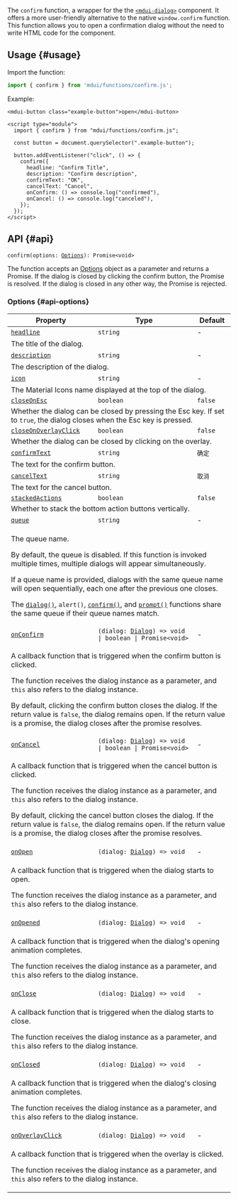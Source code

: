 The `confirm` function, a wrapper for the the [`<mdui-dialog>`](/en/docs/2/components/dialog) component. It offers a more user-friendly alternative to the native `window.confirm` function. This function allows you to open a confirmation dialog without the need to write HTML code for the component.

## Usage {#usage}

Import the function:

```js
import { confirm } from 'mdui/functions/confirm.js';
```

Example:

```html,example
<mdui-button class="example-button">open</mdui-button>

<script type="module">
  import { confirm } from "mdui/functions/confirm.js";

  const button = document.querySelector(".example-button");

  button.addEventListener("click", () => {
    confirm({
      headline: "Confirm Title",
      description: "Confirm description",
      confirmText: "OK",
      cancelText: "Cancel",
      onConfirm: () => console.log("confirmed"),
      onCancel: () => console.log("canceled"),
    });
  });
</script>
```

## API {#api}

<pre><code class="nohighlight">confirm(options: <a href="#api-options">Options</a>): Promise&lt;void&gt;</code></pre>

The function accepts an [Options](#api-options) object as a parameter and returns a Promise. If the dialog is closed by clicking the confirm button, the Promise is resolved. If the dialog is closed in any other way, the Promise is rejected.

### Options {#api-options}

<table>
  <thead>
    <tr>
      <th>Property</th>
      <th>Type</th>
      <th>Default</th>
    </tr>
  </thead>
  <tbody>
    <tr id="options-headline">
      <td><a href="#options-headline"><code>headline</code></a></td>
      <td><code>string</code></td>
      <td>-</td>
    </tr>
    <tr>
      <td colspan="3">The title of the dialog.</td>
    </tr>
    <tr id="options-description">
      <td><a href="#options-description"><code>description</code></a></td>
      <td><code>string</code></td>
      <td>-</td>
    </tr>
    <tr>
      <td colspan="3">The description of the dialog.</td>
    </tr>
    <tr id="options-icon">
      <td><a href="#options-icon"><code>icon</code></a></td>
      <td><code>string</code></td>
      <td>-</td>
    </tr>
    <tr>
      <td colspan="3">The Material Icons name displayed at the top of the dialog.</td>
    </tr>
    <tr id="options-closeOnEsc">
      <td><a href="#options-closeOnEsc"><code>closeOnEsc</code></a></td>
      <td><code>boolean</code></td>
      <td><code>false</code></td>
    </tr>
    <tr>
      <td colspan="3">Whether the dialog can be closed by pressing the Esc key. If set to <code>true</code>, the dialog closes when the Esc key is pressed.</td>
    </tr>
    <tr id="options-closeOnOverlayClick">
      <td><a href="#options-closeOnOverlayClick"><code>closeOnOverlayClick</code></a></td>
      <td><code>boolean</code></td>
      <td><code>false</code></td>
    </tr>
    <tr>
      <td colspan="3">Whether the dialog can be closed by clicking on the overlay.</td>
    </tr>
    <tr id="options-confirmText">
      <td><a href="#options-confirmText"><code>confirmText</code></a></td>
      <td><code>string</code></td>
      <td><code>确定</code></td>
    </tr>
    <tr>
      <td colspan="3">The text for the confirm button.</td>
    </tr>
    <tr id="options-cancelText">
      <td><a href="#options-cancelText"><code>cancelText</code></a></td>
      <td><code>string</code></td>
      <td><code>取消</code></td>
    </tr>
    <tr>
      <td colspan="3">The text for the cancel button.</td>
    </tr>
    <tr id="options-stackedActions">
      <td><a href="#options-stackedActions"><code>stackedActions</code></a></td>
      <td><code>boolean</code></td>
      <td><code>false</code></td>
    </tr>
    <tr>
      <td colspan="3">Whether to stack the bottom action buttons vertically.</td>
    </tr>
    <tr id="options-queue">
      <td><a href="#options-queue"><code>queue</code></a></td>
      <td><code>string</code></td>
      <td>-</td>
    </tr>
    <tr>
      <td colspan="3">
        <p>The queue name.</p>
        <p>By default, the queue is disabled. If this function is invoked multiple times, multiple dialogs will appear simultaneously.</p>
        <p>If a queue name is provided, dialogs with the same queue name will open sequentially, each one after the previous one closes.</p>
        <p>The <a href="/en/docs/2/functions/dialog"><code>dialog()</code></a>, <code>alert()</code>, <a href="/en/docs/2/functions/confirm"><code>confirm()</code></a>, and <a href="/en/docs/2/functions/prompt"><code>prompt()</code></a> functions share the same queue if their queue names match.</p>
      </td>
    </tr>
    <tr id="options-onConfirm">
      <td><a href="#options-onConfirm"><code>onConfirm</code></a></td>
      <td><code>(dialog: <a href="/en/docs/2/components/dialog">Dialog</a>) => void | boolean | Promise&lt;void&gt;</code></td>
      <td>-</td>
    </tr>
    <tr>
      <td colspan="3">
        <p>A callback function that is triggered when the confirm button is clicked.</p>
        <p>The function receives the dialog instance as a parameter, and <code>this</code> also refers to the dialog instance.</p>
        <p>By default, clicking the confirm button closes the dialog. If the return value is <code>false</code>, the dialog remains open. If the return value is a promise, the dialog closes after the promise resolves.</p>
      </td>
    </tr>
    <tr id="options-onCancel">
      <td><a href="#options-onCancel"><code>onCancel</code></a></td>
      <td><code>(dialog: <a href="/en/docs/2/components/dialog">Dialog</a>) => void | boolean | Promise&lt;void&gt;</code></td>
      <td>-</td>
    </tr>
    <tr>
      <td colspan="3">
        <p>A callback function that is triggered when the cancel button is clicked.</p>
        <p>The function receives the dialog instance as a parameter, and <code>this</code> also refers to the dialog instance.</p>
        <p>By default, clicking the cancel button closes the dialog. If the return value is <code>false</code>, the dialog remains open. If the return value is a promise, the dialog closes after the promise resolves.</p>
      </td>
    </tr>
    <tr id="options-onOpen">
      <td><a href="#options-onOpen"><code>onOpen</code></a></td>
      <td><code>(dialog: <a href="/en/docs/2/components/dialog">Dialog</a>) => void</code></td>
      <td>-</td>
    </tr>
    <tr>
      <td colspan="3">
        <p>A callback function that is triggered when the dialog starts to open.</p>
        <p>The function receives the dialog instance as a parameter, and <code>this</code> also refers to the dialog instance.</p>
      </td>
    </tr>
    <tr id="options-onOpened">
      <td><a href="#options-onOpened"><code>onOpened</code></a></td>
      <td><code>(dialog: <a href="/en/docs/2/components/dialog">Dialog</a>) => void</code></td>
      <td>-</td>
    </tr>
    <tr>
      <td colspan="3">
        <p>A callback function that is triggered when the dialog's opening animation completes.</p>
        <p>The function receives the dialog instance as a parameter, and <code>this</code> also refers to the dialog instance.</p>
      </td>
    </tr>
    <tr id="options-onClose">
      <td><a href="#options-onClose"><code>onClose</code></a></td>
      <td><code>(dialog: <a href="/en/docs/2/components/dialog">Dialog</a>) => void</code></td>
      <td>-</td>
    </tr>
    <tr>
      <td colspan="3">
        <p>A callback function that is triggered when the dialog starts to close.</p>
        <p>The function receives the dialog instance as a parameter, and <code>this</code> also refers to the dialog instance.</p>
      </td>
    </tr>
    <tr id="options-onClosed">
      <td><a href="#options-onClosed"><code>onClosed</code></a></td>
      <td><code>(dialog: <a href="/en/docs/2/components/dialog">Dialog</a>) => void</code></td>
      <td>-</td>
    </tr>
    <tr>
      <td colspan="3">
        <p>A callback function that is triggered when the dialog's closing animation completes.</p>
        <p>The function receives the dialog instance as a parameter, and <code>this</code> also refers to the dialog instance.</p>
      </td>
    </tr>
    <tr id="options-onOverlayClick">
      <td><a href="#options-onOverlayClick"><code>onOverlayClick</code></a></td>
      <td><code>(dialog: <a href="/en/docs/2/components/dialog">Dialog</a>) => void</code></td>
      <td>-</td>
    </tr>
    <tr>
      <td colspan="3">
        <p>A callback function that is triggered when the overlay is clicked.</p>
        <p>The function receives the dialog instance as a parameter, and <code>this</code> also refers to the dialog instance.</p>
      </td>
    </tr>
  </tbody>
</table>
